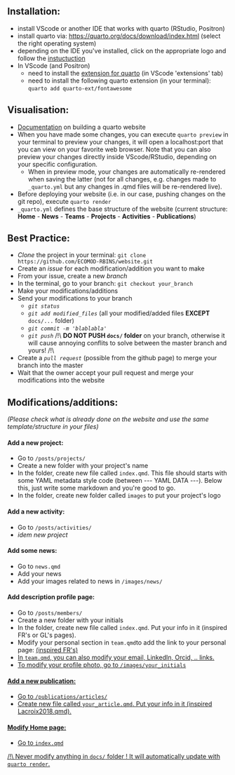 ## Installation:

- install VScode or another IDE that works with quarto (RStudio, Positron)
- install quarto via: https://quarto.org/docs/download/index.html (select the right operating system)
- depending on the IDE you've installed, click on the appropriate logo and follow the [instuctuction](https://quarto.org/docs/get-started/)
- In VScode (and Positron)
  - need to install the [extension for quarto](https://marketplace.visualstudio.com/items?itemName=quarto.quarto) (in VScode 'extensions' tab)
  - need to install the following quarto extension (in your terminal): `quarto add quarto-ext/fontawesome`
 
## Visualisation:

- [Documentation](https://quarto.org/docs/websites/) on building a quarto website
- When you have made some changes, you can execute `quarto preview` in your terminal to preview your changes, it will open a localhost:port that you can view on your favorite web browser. Note that you can also preview your changes directly inside VScode/RStudio, depending on your specific configuration.
  - When in preview mode, your changes are automatically re-rendered when saving the latter (not for all changes, e.g. changes made to `_quarto.yml` but any changes in .qmd files will be re-rendered live). 
- Before deploying your website (i.e. in our case, pushing changes on the git repo), execute `quarto render`
- `_quarto.yml` defines the base structure of the website (current structure: **Home** - **News** - **Teams** - **Projects** - **Activities** - **Publications**)

## Best Practice:

- _Clone_ the project in your terminal: `git clone https://github.com/ECOMOD-RBINS/website.git`
- Create an _issue_ for each modification/addition you want to make
- From your issue, create a new _branch_
- In the terminal, go to your branch: `git checkout your_branch` 
- Make your modifications/additions
- Send your modifications to your branch
  - _`git status`_
  - _`git add modified_files`_ (all your modified/added files **EXCEPT** `docs/...` folder)
  - _`git commit -m 'blablabla'`_
  - _`git push`_ /!\ **DO NOT PUSH `docs/` folder** on your branch, otherwise it will cause annoying conflits to solve between the master branch and yours! /!\
- Create a _`pull request`_ (possible from the github page) to merge your branch into the master
- Wait that the owner accept your pull request and merge your modifications into the website

## Modifications/additions:
_(Please check what is already done on the website and use the same template/structure in your files)_

#### Add a new project:
- Go to `/posts/projects/` 
- Create a new folder with your project's name
- In the folder, create new file called `index.qmd`. This file should starts with some YAML metadata style code (between --- YAML DATA ---). Below this, just write some markdown and you're good to go.
- In the folder, create new folder called `images` to put your project's logo

#### Add a new activity:
- Go to `/posts/activities/` 
- _idem new project_

#### Add some news:
- Go to `news.qmd` 
- Add your news
- Add your images related to news in `/images/news/` 

#### Add description profile page:
- Go to `/posts/members/` 
- Create a new folder with your initials
- In the folder, create new file called `index.qmd`. Put your info in it (inspired FR's or GL's pages).
- Modify your personal section in `team.qmd`to add the link to your personal page: <a href="/posts/members/your_initials"> (inspired FR's)
- In `team.qmd`, you can also modify your email, LinkedIn, Orcid, .. links.
- To modify your profile photo, go to `/images/your_initials`

#### Add a new publication:
- Go to `/publications/articles/` 
- Create new file called `your_article.qmd`. Put your info in it (inspired Lacroix2018.qmd).

#### Modify Home page:
- Go to `index.qmd`

/!\ Never modify anything in `docs/` folder ! It will automatically update with `quarto render`.




